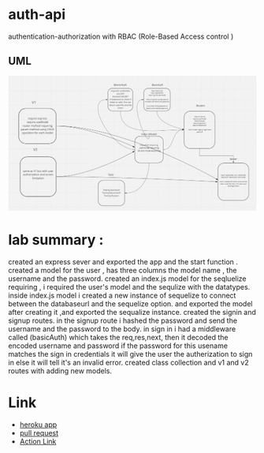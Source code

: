 # auth-api
authentication-authorization with RBAC (Role-Based Access control )

## UML
![](./lab08.png)




# lab summary :

created an express sever and exported the app and the start function . created a model for the user , has three columns the model name , the username and the password. created an index.js model for the seqluelize requiring , i required the user's model and the sequlize with the datatypes. inside index.js model i created a new instance of sequelize to connect between the databaseurl and the sequelize option. and exported the model after creating it ,and exported the sequalize instance. created the signin and signup routes. in the signup route i hashed the password and send the username and the password to the body. in sign in i had a middleware called (basicAuth) which takes the req,res,next, then it decoded the encoded username and password if the password for this usename matches the sign in credentials it will give the user the autherization to sign in else it will tell it's an invalid error. created class collection and v1 and v2 routes with adding new models.



# Link 

* [heroku app](https://islam-auth-api.herokuapp.com/)
* [pull request](https://github.com/islam-Attar/auth-api/pull/1)
* [Action Link](https://github.com/islam-Attar/auth-api/actions)
